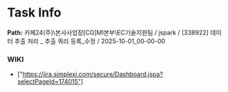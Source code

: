 # Task Info

**Path:** 카페24(주)\본사사업장\[CG]MI본부\EC기술지원팀 / jspark / [338922] 데이터 추출 처리 _ 추출 쿼리 등록_수정 / 2025-10-01_00-00-00

### WIKI
- ["https://jira.simplexi.com/secure/Dashboard.jspa?selectPageId=174015"]

